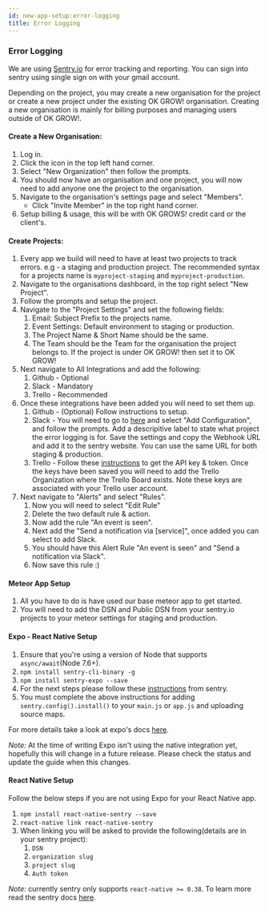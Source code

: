 ```yaml
---
id: new-app-setup:error-logging
title: Error Logging
---
```


### Error Logging

We are using [Sentry.io](https://sentry.io) for error tracking and reporting. You can sign into sentry using single sign on with your gmail account.

Depending on the project, you may create a new organisation for the project or create a new project under the existing OK GROW! organisation. Creating a new organisation is mainly for billing purposes and managing users outside of OK GROW!.

#### Create a New Organisation:

1. Log in.
1. Click the icon in the top left hand corner.
1. Select "New Organization" then follow the prompts.
1. You should now have an organisation and one project, you will now need to add anyone one the project to the organisation.
1. Navigate to the organisation's settings page and select "Members".
   * Click "Invite Member" in the top right hand corner.
1. Setup billing & usage, this will be with OK GROWS! credit card or the client's.

#### Create Projects:

1. Every app we build will need to have at least two projects to track errors. e.g - a staging and production project. The recommended syntax for a projects name is `myproject-staging` and `myproject-production`.
1. Navigate to the organisations dashboard, in the top right select "New Project".
1. Follow the prompts and setup the project.
1. Navigate to the "Project Settings" and set the following fields:
   1. Email: Subject Prefix to the projects name.
   1. Event Settings: Default environment to staging or production.
   1. The Project Name & Short Name should be the same.
   1. The Team should be the Team for the organisation the project belongs to. If the project is under OK GROW! then set it to OK GROW!
1. Next navigate to All Integrations and add the following:
   1. Github - Optional
   1. Slack - Mandatory
   1. Trello - Recommended
1. Once these integrations have been added you will need to set them up.
   1. Github - (Optional) Follow instructions to setup.
   1. Slack - You will need to go to [here](https://okgrow.slack.com/apps/A0F814BEV-sentry) and select "Add Configuration", and follow the prompts. Add a descripitive label to state what project the error logging is for. Save the settings and copy the Webhook URL and add it to the sentry website. You can use the same URL for both staging & production.
   1. Trello - Follow these [instructions](https://github.com/damianzaremba/sentry-trello/blob/master/HOW_TO_SETUP.md) to get the API key & token. Once the keys have been saved you will need to add the Trello Organization where the Trello Board exists. Note these keys are associated with your Trello user account.
1. Next navigate to "Alerts" and select "Rules".
   1. Now you will need to select "Edit Rule"
   1. Delete the two default rule & action.
   1. Now add the rule "An event is seen".
   1. Next add the "Send a notification via [service]", once added you can select to add Slack.
   1. You should have this Alert Rule "An event is seen" and "Send a notification via Slack".
   1. Now save this rule :)

#### Meteor App Setup

1. All you have to do is have used our base meteor app to get started.
1. You will need to add the DSN and Public DSN from your sentry.io projects to your meteor settings for staging and production.

#### Expo - React Native Setup

1. Ensure that you're using a version of Node that supports `async/await`(Node 7.6+).
1. `npm install sentry-cli-binary -g`
1. `npm install sentry-expo --save`
1. For the next steps please follow these [instructions](https://docs.sentry.io/clients/react-native/expo/) from sentry.
1. You must complete the above instructions for adding `sentry.config().install()` to your `main.js` or `app.js` and uploading source maps.

For more details take a look at expo's docs [here](https://docs.expo.io/versions/latest/guides/using-sentry.html#content).

_Note:_ At the time of writing Expo isn't using the native integration yet, hopefully this will change in a future release. Please check the status and update the guide when this changes.

#### React Native Setup

Follow the below steps if you are not using Expo for your React Native app.

1. `npm install react-native-sentry --save`
1. `react-native link react-native-sentry`
1. When linking you will be asked to provide the following(details are in your sentry project):
   1. `DSN`
   1. `organization slug`
   1. `project slug`
   1. `Auth token`

_Note:_ currently sentry only supports `react-native >= 0.38`. To learn more read the sentry docs [here](https://docs.sentry.io/clients/react-native/).
